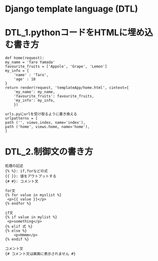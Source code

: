 # Django template language (DTL)

# DTL_1.pythonコードをHTMLに埋め込む書き方
    def home(request):
    my_name = 'Taro Yamada'
    favourite_fruits = ['Appole', 'Grape', 'Lemon']
    my_info = {
        'name' : 'Taro',
        'age' : 18
    }
    return render(request, 'templateApp/home.html', cintext={
        'my_name': my_name,
        'favourite_fruits': favourite_fruits,
        'my_info': my_info,
        })

    urls.pyにurlを受け取るように書き換える
    urlpatterns = [
    path ('', views.index, name='index'),
    path ('home', views.home, name='home'),
    ]
# DTL_2.制御文の書き方
    処理の記述
    {% %}: if,forなどの式
    {{ }}: 値をアウトプットする
    {# #}: コメント文

    for文
    {% for value in myslist %}
     <p>{{ value }}</p>
    {% endfor %}

    if文
    {% if value in mylist %}
     <p>something</p>
    {% elif 式 %}
    {% else %}
        <p>Hmmm</p>
    {% endif %}

    コメント文
    {# コメント文は画面に表示されません #}
